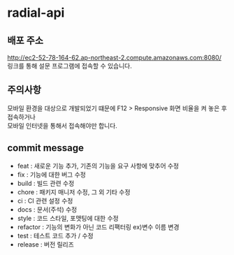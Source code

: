 # radial-api

## 배포 주소   
http://ec2-52-78-164-62.ap-northeast-2.compute.amazonaws.com:8080/  
링크를 통해 설문 프로그램에 접속할 수 있습니다.

## 주의사항  
모바일 환경을 대상으로 개발되었기 떄문에 F12 > Responsive 화면 비율을 켜 놓은 후 접속하거나  
모바일 인터넷을 통해서 접속해야만 합니다.


## commit message

- feat : 새로운 기능 추가, 기존의 기능을 요구 사항에 맞추어 수정
- fix : 기능에 대한 버그 수정
- build : 빌드 관련 수정
- chore : 패키지 매니저 수정, 그 외 기타 수정
- ci : CI 관련 설정 수정
- docs : 문서(주석) 수정
- style : 코드 스타일, 포맷팅에 대한 수정
- refactor : 기능의 변화가 아닌 코드 리팩터링 ex)변수 이름 변경
- test : 테스트 코드 추가 / 수정
- release : 버전 릴리즈
